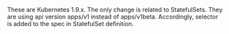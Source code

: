 
These are Kubernetes 1.9.x. The only change is related to StatefulSets. They are using api version apps/v1 instead of apps/v1beta. 
Accordingly, selector is added to the spec in StatefulSet definition.
